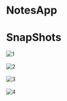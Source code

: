 # NotesApp

# SnapShots

![1](https://user-images.githubusercontent.com/65596375/125788103-29025ae6-6bb9-4370-87ec-464f673781af.png)<br><br>
![2](https://user-images.githubusercontent.com/65596375/125788116-6fab4553-473e-4188-9b1e-4173220e5a0d.png)<br><br>
![3](https://user-images.githubusercontent.com/65596375/125788124-8f437fb5-1800-4706-a546-82198fd9c080.png)<br><br>
![4](https://user-images.githubusercontent.com/65596375/125788128-bdd36266-52e3-40aa-a620-0299e3c90def.png)<br><br>
